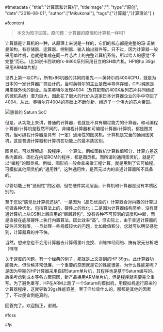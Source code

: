 #!metadata
{
    "title":"计算器和计算机",
    "titleImage":"",
    "type":"原创",
    "date":"2018-08-01",
    "author":["Mikukonai"],
    "tags":["计算器","计算理论"]
}

#!content

> 本文为知乎回答。原问题：计算器的原理和计算机一样吗?

计算器是计算机的一种，从原理上来说是一样的，它们的核心都是完整的冯·诺依曼架构，有存储器、运算器、控制器、输入输出器件等。只不过，因为计算器一般采用单片机，也就是集成在同一片芯片上的完整计算机系统，所以给人的感觉“不完整”而已。（比如说卡西欧的fx-9860系列采用日立的SH单片机，HP的hp 39gs采用ARM单片机）

世界上第一块CPU，所有x86机器的共同的祖先——英特尔的4004CPU，就是为日本的一家计算器厂商设计的。当时英特尔的主业是做半导体存储，CPU纯属是用来赚外快的副业。后来英特尔发现4004（及其配套的400X系列芯片共同组成的微机系统）潜力巨大，因此花了很大的代价从这家日本计算器企业的手中夺回了4004，从此，英特尔在4004的基础上不断创新，缔造了一个伟大的芯片帝国。

![惠普的 Saturn SoC](https://upload.wikimedia.org/wikipedia/commons/thumb/b/b1/HP_Saturn_1LT8_Clarke.tif/lossy-page1-1024px-HP_Saturn_1LT8_Clarke.tif.jpg)

但是，从功能上来讲，普通的计算器，也就是不具有编程能力的计算器，和可编程计算器/计算机是截然不同的。非编程计算器和可编程计算器/计算机，都是图灵机，但可编程计算器是具有（一定）通用性的图灵机，计算机是完全的通用图灵机，这是普通计算器和计算机在功能上的最本质区别。

图灵机，可以理解成一段程序，一个算法。例如函数机计算数值积分、计算方差这些内置的、固化在内部ROM的程序，都是图灵机。而所谓的通用图灵机，就是可以“编程”的图灵机。例如，图形机一般会拿来做工程计算，就是用到了它可编程、可模拟其他图灵机的“通用性”，这种通用性，是百元以内的普通计算器所不具备的。

尽管功能上有“通用性”的区别，但在硬件实现层面，计算机和计算器是没有本质区别的。

至于您说“感觉比计算机还快”，一是因为（品质优良的）计算器会对内置的计算过程做各种优化，包括算法上的、硬件上的优化；二是因为计算器结构简单，没有普通计算机上从OS到上层应用的“层层转包”，没有各种不可预测的调度和中断，而是直接在底层硬件上执行内置算法，因此效率“高”。但实际上，由于普通计算器的硬件非常有限，一旦处理一些规模较大的问题，比如数值积分，您就可以明显感觉到，计算器真的并不快。

当然，想来您也不会用计算器去计算傅里叶变换、训练神经网络、搞有限元分析吧（嘿嘿

关于速度的问题，有一个经典的例子，那就是上文提到的HP 39gs。此计算器功能强大，但价格非常低廉，一个重要的原因就是它的性能很差。为什么性能差呢？是因为早期的HP计算器采用自研Saturn单片机，其程序也是基于Saturn编写的。后来考虑到成本等各方面原因，新产品换用ARM单片机，但是程序就需要完全重写。为了避免重写，HP在ARM上跑了一个Saturn的模拟机，用模拟机运行原来的计算器程序，这就导致39gs性能奇差。至于洋垃圾什么的，那都是其他的因素了，不过便宜倒是真的。

回答完了。欢迎指正，谢谢。

#!css

#!js
